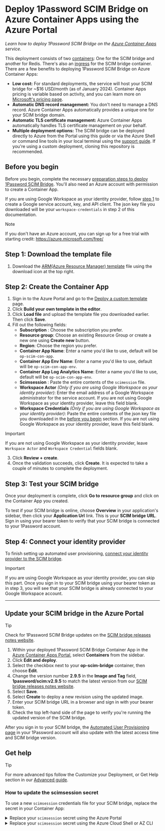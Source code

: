 # Deploy 1Password SCIM Bridge on Azure Container Apps using the Azure Portal

_Learn how to deploy 1Password SCIM Bridge on the [Azure Container Apps](https://azure.microsoft.com/en-us/products/container-apps/#overview) service._

This deployment consists of two [containers](https://learn.microsoft.com/en-us/azure/container-apps/containers): One for the SCIM bridge and another for Redis. There's also an [ingress](https://learn.microsoft.com/en-us/azure/container-apps/ingress-overview) for the SCIM bridge container. There are a few benefits to deploying 1Password SCIM Bridge on Azure Container Apps:

- **Low cost:** For standard deployments, the service will host your SCIM bridge for ~$16 USD/month (as of January 2024). Container Apps pricing is variable based on activity, and you can learn more on [Microsoft's pricing page](https://azure.microsoft.com/en-us/pricing/details/container-apps/).
- **Automatic DNS record management:** You don't need to manage a DNS record. Azure Container Apps automatically provides a unique one for your SCIM bridge domain.
- **Automatic TLS certificate management:** Azure Container Apps automatically handles TLS certificate management on your behalf.
- **Multiple deployment options:** The SCIM bridge can be deployed directly to Azure from the Portal using this guide or via the Azure Shell or command line tools in your local terminal using the [support guide](https://support.1password.com/scim-deploy-azure/). If you're using a custom deployment, cloning this repository is recommended.

## Before you begin

Before you begin, complete the necessary [preparation steps to deploy 1Password SCIM Bridge](/PREPARATION.md). You'll also need an Azure account with permission to create a Container App.

If you are using Google Workspace as your identity provider, follow [step 1](https://support.1password.com/scim-google-workspace/#step-1-create-a-google-service-account-key-and-api-client) to create a Google service account, key, and API client. The json key file you downloaded will be your `workspace-credentials` in step 2 of this documentation.

> [!NOTE]
> If you don't have an Azure account, you can sign up for a free trial with starting credit: https://azure.microsoft.com/free/

## Step 1: Download the template file
1. Download the [ARM(Azure Resource Manager) template](./aca-op-scim-bridge-template.json) file using the download icon at the top right.

## Step 2: Create the Container App

1. Sign in to the Azure Portal and go to the [Deploy a custom template](https://portal.azure.com/#create/Microsoft.Template) page.
2. Click **Build your own template in the editor**.
3. Click **Load file** and upload the template file you downloaded earlier. Then click **Save**.
4. Fill out the following fields:
   - **Subscription** : Choose the subscription you prefer.
   - **Resource group**: Choose an existing Resource Group or create a new one using **Create new** button.
   - **Region**: Choose the region you prefer.
   - **Container App Name**: Enter a name you'd like to use, default will be `op-scim-con-app`.
   - **Container App Env Name**: Enter a name you'd like to use, default will be `op-scim-con-app-env`.
   - **Container App Log Analytics Name**: Enter a name you'd like to use, default will be `op-scim-con-app-env`.
   - **Scimsession** : Paste the entire contents of the `scimession` file.
   - **Workspace Actor** *(Only if you are using Google Workspace as your identity provider)*: Enter the email address of a Google Workspace administrator for the service account. If you are not using Google Workspace as your identity provider, leave this field blank.
   - **Workspace Credentials** *(Only if you are using Google Workspace as your identity provider)*: Paste the entire contents of the json key file you downloaded in the [before you begin](#before-you-begin) section. If you are not using Google Workspace as your identity provider, leave this field blank.
> [!IMPORTANT]
> If you are not using Google Workspace as your identity provider, leave `Workspace Actor` and `Workspace Credential` fields blank.
3. Click **Review + create**.
4. Once the validation succeeds, click **Create**. It is expected to take a couple of minutes to complete the deployment.


## Step 3: Test your SCIM bridge
Once your deployment is complete, click **Go to resource group** and click on the Container App you created.

To test if your SCIM bridge is online, choose **Overview** in your application's sidebar, then click your **Application Url** link. This is your **SCIM bridge URL**. Sign in using your bearer token to verify that your SCIM bridge is connected to your 1Password account.

## Step 4: Connect your identity provider

To finish setting up automated user provisioning, [connect your identity provider to the SCIM bridge](https://support.1password.com/scim/#step-3-connect-your-identity-provider). 

> [!IMPORTANT]
> If you are using Google Workspace as your identity provider, you can skip this part. Once you sign in to your SCIM bridge using your bearer token as in step 3, you will see that your SCIM bridge is already connected to your Google Workspace account.


<hr>

## Update your SCIM bridge in the Azure Portal

> [!TIP]
> Check for 1Password SCIM Bridge updates on the [SCIM bridge releases notes website](https://releases.1password.com/provisioning/scim-bridge/).

1. Within your deployed 1Password SCIM Bridge Container App in the [Azure Container Apps Portal](https://portal.azure.com/#view/HubsExtension/BrowseResource/resourceType/Microsoft.App%2FcontainerApps), select **Containers** from the sidebar.
2. Click **Edit and deploy**.
3. Select the checkbox next to your **op-scim-bridge** container, then choose **Edit**.
4. Change the version number **2.9.5** in the **Image and Tag** field, **1password/scim:v2.9.5** to match the latest version from our [SCIM bridge releases notes website](https://releases.1password.com/provisioning/scim-bridge/).
5. Select **Save**.
6. Select **Create** to deploy a new revision using the updated image.
7. Enter your SCIM bridge URL in a browser and sign in with your bearer token.
8. Check the top left-hand side of the page to verify you're running the updated version of the SCIM bridge.

After you sign in to your SCIM bridge, the [Automated User Provisioning page](https://start.1password.com/integrations/active/) in your 1Password account will also update with the latest access time and SCIM bridge version.


## Get help

> [!TIP]
> For more advanced tips follow the Customize your Deployment, or Get Help section in our [Advanced guide](ADVANCED.md).

### How to update the **scimsession** secret

To use a new `scimsession` credentials file for your SCIM bridge, replace the secret in your Container App:

<details>
<summary>Replace your <code>scimsession</code> secret using the Azure Portal</summary>

1. Open the Azure Portal and go to the [Container Apps](https://portal.azure.com/#view/HubsExtension/BrowseResource/resourceType/Microsoft.App%2FcontainerApps) page.
2. Choose **Secrets** from the Settings section in the sidebar.
3. Edit the **scimsession** secret and paste the entire contents of your new `scimsession` file.
4. Select the checkbox and click **Save**.
5. Choose the **Revisions** from the Application section in the sidebar.
6. Click your current active revision and choose **Restart** in the details pane.
7. Enter your SCIM bridge URL in another browser tab or window and sign in using your new bearer token to [test your SCIM bridge](#step-5-test-your-scim-bridge).
8. Update your identity provider configuration with the new bearer token.
</details>

<details>
<summary>Replace your <code>scimsession</code> secret using the Azure Cloud Shell or AZ CLI</summary>

Using the Azure Cloud Shell or AZ CLI, follow the steps in our [Advanced guide](ADVANCED.md).
</details>
